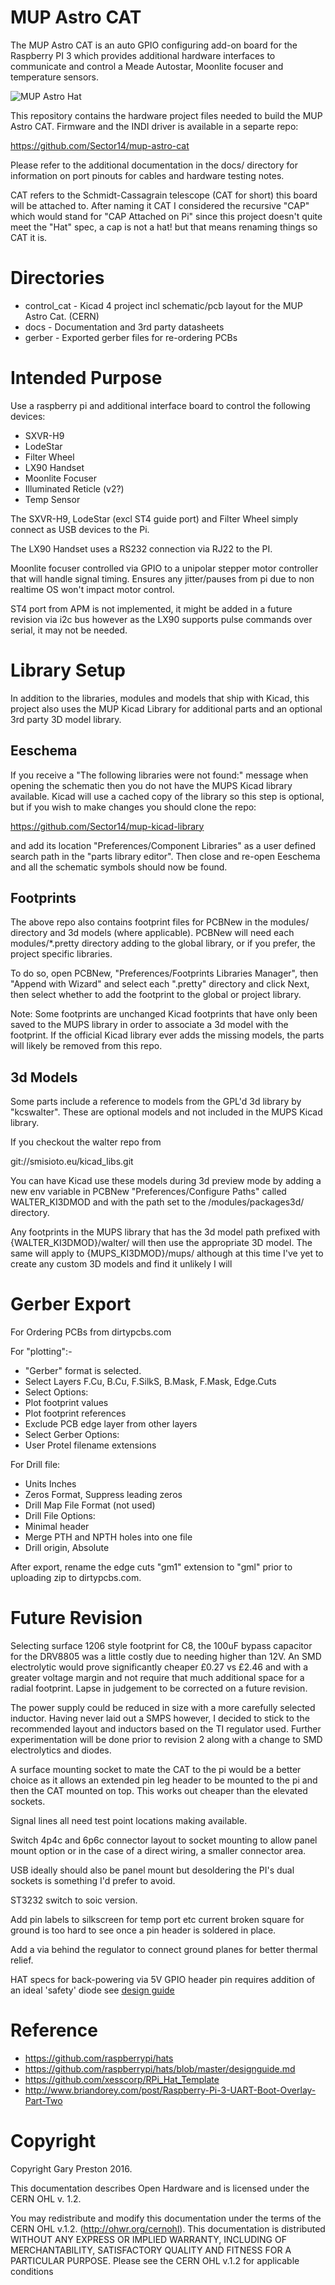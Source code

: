 # MUP Astro CAT

The MUP Astro CAT is an auto GPIO configuring add-on board for the
Raspberry PI 3 which provides additional hardware interfaces to 
communicate and control a Meade Autostar, Moonlite focuser and
temperature sensors.

![MUP Astro Hat](docs/mup_astro_cat_on_pi.jpg)

This repository contains the hardware project files needed to build 
the MUP Astro CAT. Firmware and the INDI driver is available in a separte
repo:

  https://github.com/Sector14/mup-astro-cat

Please refer to the additional documentation in the docs/ directory for
information on port pinouts for cables and hardware testing notes.

CAT refers to the Schmidt-Cassagrain telescope (CAT for short) this board will
be attached to. After naming it CAT I considered the recursive "CAP" which
would stand for "CAP Attached on Pi" since this project doesn't quite meet
the "Hat" spec, a cap is not a hat! but that means renaming things so CAT it is.

# Directories

  * control_cat - Kicad 4 project incl schematic/pcb layout for the MUP Astro Cat. (CERN)
  * docs        - Documentation and 3rd party datasheets
  * gerber      - Exported gerber files for re-ordering PCBs

# Intended Purpose

Use a raspberry pi and additional interface board to control the 
following devices:

  * SXVR-H9
  * LodeStar
  * Filter Wheel
  * LX90 Handset
  * Moonlite Focuser
  * Illuminated Reticle (v2?)
  * Temp Sensor

The SXVR-H9, LodeStar (excl ST4 guide port) and Filter Wheel simply 
connect as USB devices to the Pi. 

The LX90 Handset uses a RS232 connection via RJ22 to the PI.

Moonlite focuser controlled via GPIO to a unipolar stepper
motor controller that will handle signal timing. Ensures any 
jitter/pauses from pi due to non realtime OS won't impact
motor control.

ST4 port from APM is not implemented, it might be added in a future
revision via i2c bus however as the LX90 supports pulse commands
over serial, it may not be needed.

# Library Setup

In addition to the libraries, modules and models that ship with Kicad,
this project also uses the MUP Kicad Library for additional parts and
an optional 3rd party 3D model library.

## Eeschema

If you receive a "The following libraries were not found:" message when
opening the schematic then you do not have the MUPS Kicad library available.
Kicad will use a cached copy of the library so this step is optional, but 
if you wish to make changes you should clone the repo:

  https://github.com/Sector14/mup-kicad-library

and add its location "Preferences/Component Libraries" as a user defined 
search path in the "parts library editor".  Then close and re-open Eeschema
and all the schematic symbols should now be found.

## Footprints

The above repo also contains footprint files for PCBNew in the modules/
directory and 3d models (where applicable). PCBNew will need each modules/\*.pretty
directory adding to the global library, or if you prefer, the project specific 
libraries.

To do so, open PCBNew, "Preferences/Footprints Libraries Manager", then 
"Append with Wizard" and select each ".pretty" directory and click Next, then
select whether to add the footprint to the global or project library.

Note: Some footprints are unchanged Kicad footprints that have only been
saved to the MUPS library in order to associate a 3d model with the footprint.
If the official Kicad library ever adds the missing models, the parts will
likely be removed from this repo.

## 3d Models

Some parts include a reference to models from the GPL'd 3d library by "kcswalter".
These are optional models and not included in the MUPS Kicad library.

If you checkout the walter repo from

  git://smisioto.eu/kicad_libs.git 

You can have Kicad use these models during 3d preview mode
by adding a new env variable in PCBNew "Preferences/Configure Paths" 
called WALTER_KI3DMOD and with the path set to the 
<walter repo checkout path>/modules/packages3d/ directory. 

Any footprints in the MUPS library that has the 3d model path prefixed 
with {WALTER_KI3DMOD}/walter/ will then use the appropriate 3D model.
The same will apply to {MUPS_KI3DMOD}/mups/ although at this time I've
yet to create any custom 3D models and find it unlikely I will

# Gerber Export

For Ordering PCBs from dirtypcbs.com

For "plotting":-

  * "Gerber" format is selected.
  * Select Layers F.Cu, B.Cu, F.SilkS, B.Mask, F.Mask, Edge.Cuts
  * Select Options:
   * Plot footprint values
   * Plot footprint references
   * Exclude PCB edge layer from other layers
  * Select Gerber Options:
   * User Protel filename extensions

For Drill file:

  * Units Inches
  * Zeros Format, Suppress leading zeros
  * Drill Map File Format (not used)
  * Drill File Options:
   * Minimal header
   * Merge PTH and NPTH holes into one file
  * Drill origin, Absolute

After export, rename the edge cuts "gm1" extension to "gml" prior
to uploading zip to dirtypcbs.com.

# Future Revision

Selecting surface 1206 style footprint for C8, the 100uF bypass capacitor 
for the DRV8805 was a little costly due to needing higher than 12V. An 
SMD electrolytic would prove significantly cheaper £0.27 vs £2.46
and with a greater voltage margin and not require that much additional 
space for a radial footprint. Lapse in judgement to be corrected on a 
future revision.

The power supply could be reduced in size with a more carefully
selected inductor. Having never laid out a SMPS however, I decided
to stick to the recommended layout and inductors based on the
TI regulator used. Further experimentation will be done prior to
revision 2 along with a change to SMD electrolytics and diodes.

A surface mounting socket to mate the CAT to the pi would be a better
choice as it allows an extended pin leg header to be mounted to the
pi and then the CAT mounted on top. This works out cheaper than the
elevated sockets.

Signal lines all need test point locations making available.

Switch 4p4c and 6p6c connector layout to socket mounting 
to allow panel mount option or in the case of a direct wiring, a
smaller connector area.

USB ideally should also be panel mount but desoldering the PI's
dual sockets is something I'd prefer to avoid.

ST3232 switch to soic version.

Add pin labels to silkscreen for temp port etc current broken square for
ground is too hard to see once a pin header is soldered in place.

Add a via behind the regulator to connect ground planes for better
thermal relief.

HAT specs for back-powering via 5V GPIO header pin requires addition
of an ideal 'safety' diode see [design guide](https://github.com/raspberrypi/hats/blob/master/designguide.md)

# Reference

  * https://github.com/raspberrypi/hats
  * https://github.com/raspberrypi/hats/blob/master/designguide.md
  * https://github.com/xesscorp/RPi_Hat_Template
  * http://www.briandorey.com/post/Raspberry-Pi-3-UART-Boot-Overlay-Part-Two

# Copyright

Copyright Gary Preston 2016.

This documentation describes Open Hardware and is licensed under the
CERN OHL v. 1.2.

You may redistribute and modify this documentation under the terms of the
CERN OHL v.1.2. (http://ohwr.org/cernohl). This documentation is distributed
WITHOUT ANY EXPRESS OR IMPLIED WARRANTY, INCLUDING OF
MERCHANTABILITY, SATISFACTORY QUALITY AND FITNESS FOR A
PARTICULAR PURPOSE. Please see the CERN OHL v.1.2 for applicable
conditions


